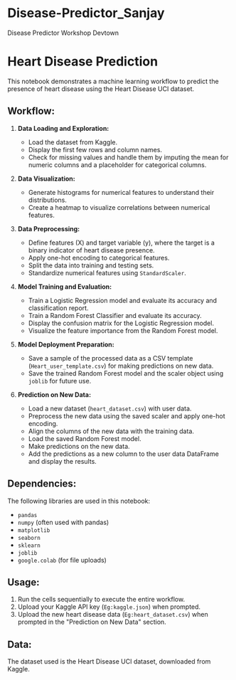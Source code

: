 # Disease-Predictor_Sanjay
Disease Predictor Workshop Devtown
# Heart Disease Prediction

This notebook demonstrates a machine learning workflow to predict the presence of heart disease using the Heart Disease UCI dataset.

## Workflow:

1.  **Data Loading and Exploration:**
    *   Load the dataset from Kaggle.
    *   Display the first few rows and column names.
    *   Check for missing values and handle them by imputing the mean for numeric columns and a placeholder for categorical columns.

2.  **Data Visualization:**
    *   Generate histograms for numerical features to understand their distributions.
    *   Create a heatmap to visualize correlations between numerical features.

3.  **Data Preprocessing:**
    *   Define features (X) and target variable (y), where the target is a binary indicator of heart disease presence.
    *   Apply one-hot encoding to categorical features.
    *   Split the data into training and testing sets.
    *   Standardize numerical features using `StandardScaler`.

4.  **Model Training and Evaluation:**
    *   Train a Logistic Regression model and evaluate its accuracy and classification report.
    *   Train a Random Forest Classifier and evaluate its accuracy.
    *   Display the confusion matrix for the Logistic Regression model.
    *   Visualize the feature importance from the Random Forest model.

5.  **Model Deployment Preparation:**
    *   Save a sample of the processed data as a CSV template (`Heart_user_template.csv`) for making predictions on new data.
    *   Save the trained Random Forest model and the scaler object using `joblib` for future use.

6.  **Prediction on New Data:**
    *   Load a new dataset (`heart_dataset.csv`) with user data.
    *   Preprocess the new data using the saved scaler and apply one-hot encoding.
    *   Align the columns of the new data with the training data.
    *   Load the saved Random Forest model.
    *   Make predictions on the new data.
    *   Add the predictions as a new column to the user data DataFrame and display the results.

## Dependencies:

The following libraries are used in this notebook:

*   `pandas`
*   `numpy` (often used with pandas)
*   `matplotlib`
*   `seaborn`
*   `sklearn`
*   `joblib`
*   `google.colab` (for file uploads)

## Usage:

1.  Run the cells sequentially to execute the entire workflow.
2.  Upload your Kaggle API key (`Eg:kaggle.json`) when prompted.
3.  Upload the new heart disease data (`Eg:heart_dataset.csv`) when prompted in the "Prediction on New Data" section.

## Data:

The dataset used is the Heart Disease UCI dataset, downloaded from Kaggle.
